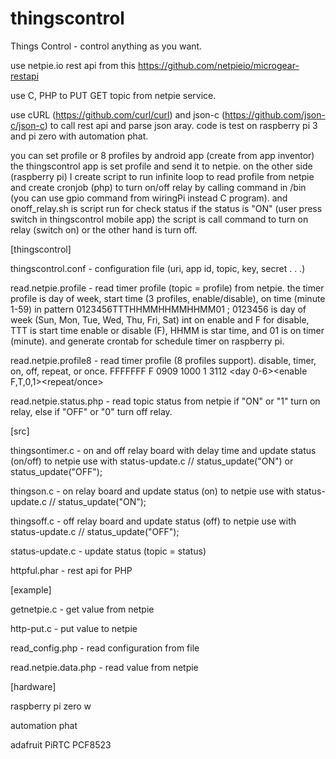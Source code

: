 # thingscontrol
Things Control - control anything as you want.

use netpie.io rest api from this https://github.com/netpieio/microgear-restapi

use C, PHP to PUT GET topic from netpie service.

use cURL (https://github.com/curl/curl) and json-c (https://github.com/json-c/json-c) to call rest api and parse json aray. code is test on raspberry pi 3 and pi zero with automation phat.

you can set profile or 8 profiles by android app (create from app inventor) the thingscontrol app is set profile and send it to netpie. on the other side (raspberry pi) I create script to run infinite loop to read profile from netpie and create cronjob (php) to turn on/off relay by calling command in /bin (you can use gpio command from wiringPi instead C program). and onoff_relay.sh is script run for check status if the status is "ON" (user press switch in thingscontrol mobile app) the script is call command to turn on relay (switch on) or the other hand is turn off. 

[thingscontrol]

thingscontrol.conf - configuration file (uri, app id, topic, key, secret . . .)

read.netpie.profile - read timer profile (topic = profile) from netpie. the timer profile is day of week, start time (3 profiles, enable/disable), on time (minute 1-59) in pattern 0123456TTTHHMMHHMMHHMM01 ; 0123456 is day of week (Sun, Mon, Tue, Wed, Thu, Fri, Sat) int on enable and F for disable, TTT is start time enable or disable (F), HHMM is star time, and 01 is on timer (minute). and generate crontab for schedule timer on raspberry pi.

read.netpie.profile8 - read timer profile (8 profiles support). disable, timer, on, off, repeat, or once. FFFFFFF F 0909 1000 1 3112 <day 0-6><enable F,T,0,1><hhmm><mmhh><repeat/once><day month>

read.netpie.status.php - read topic status from netpie if "ON" or "1" turn on relay, else if "OFF" or "0" turn off relay.

[src]

thingsontimer.c - on and off relay board with delay time and update status (on/off) to netpie use with status-update.c // status_update("ON") or status_update("OFF");

thingson.c - on relay board and update status (on) to netpie use with status-update.c // status_update("ON");

thingsoff.c - off relay board and update status (off) to netpie use with status-update.c // status_update("OFF");

status-update.c - update status (topic = status)

httpful.phar - rest api for PHP


[example]

getnetpie.c - get value from netpie

http-put.c - put value to netpie

read_config.php - read configuration from file

read.netpie.data.php - read value from netpie


[hardware]

raspberry pi zero w

automation phat

adafruit PiRTC PCF8523
